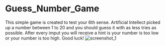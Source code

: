 # Guess_Number_Game
This simple game is created to test your 6th sense. Artificial Intellect picked up a number between 1 to 20 and you should guess it with as less tries as possible. After every imput you will receive a hint is your number is too low or your number is too high.
Good luck!
![screenshot_1](https://user-images.githubusercontent.com/74582255/201428033-eec8e6ee-897e-4fdf-a61e-b5bc08a10f22.png)
